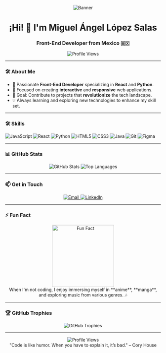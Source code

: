 <p align="center">
  <img src="https://media.licdn.com/dms/image/v2/D4E16AQGYBsbFc8blzA/profile-displaybackgroundimage-shrink_350_1400/profile-displaybackgroundimage-shrink_350_1400/0/1727504543924?e=1743033600&v=beta&t=BmEu7nQcXMdwyAxb_ATs4LaOYa32cqtRmw1qHEti17U" alt="Banner" />
</p>

<h1 align="center">¡Hi! 👋 I'm Miguel Ángel López Salas</h1>
<h3 align="center">Front-End Developer from Mexico 🇲🇽</h3>

<p align="center">
  <img src="https://komarev.com/ghpvc/?username=PrismaIllya9016&style=for-the-badge" alt="Profile Views" />
</p>

---

### 🛠️ About Me
- 🚀 Passionate **Front-End Developer** specializing in **React** and **Python**.
- 🌟 Focused on creating **interactive** and **responsive** web applications.
- 🎯 Goal: Contribute to projects that **revolutionize** the tech landscape.
- 💡 Always learning and exploring new technologies to enhance my skill set.

---

### 🛠️ Skills
![JavaScript](https://img.shields.io/badge/JavaScript-Expert-yellow?style=for-the-badge&logo=javascript)
![React](https://img.shields.io/badge/React-Expert-blue?style=for-the-badge&logo=react)
![Python](https://img.shields.io/badge/Python-Intermediate-green?style=for-the-badge&logo=python)
![HTML5](https://img.shields.io/badge/HTML5-Expert-orange?style=for-the-badge&logo=html5)
![CSS3](https://img.shields.io/badge/CSS3-Expert-blue?style=for-the-badge&logo=css3)
![Java](https://img.shields.io/badge/Java-Intermediate-red?style=for-the-badge&logo=java)
![Git](https://img.shields.io/badge/Git-Expert-orange?style=for-the-badge&logo=git)
![Figma](https://img.shields.io/badge/Figma-Expert-purple?style=for-the-badge&logo=figma)

---

### 📊 GitHub Stats
<p align="center">
  <img src="https://github-readme-stats.vercel.app/api?username=PrismaIllya9016&show_icons=true&theme=radical" alt="GitHub Stats" />
  <img src="https://github-readme-stats.vercel.app/api/top-langs/?username=PrismaIllya9016&layout=compact&theme=radical" alt="Top Languages" /><br>
</p>

---

### 📫 Get in Touch
<p align="center">
  <a href="mailto:malopez091@gmail.com">
    <img src="https://img.shields.io/badge/Email-malopez091@gmail.com-red?style=for-the-badge&logo=gmail" alt="Email" />
  </a>
  <a href="https://www.linkedin.com/in/miguel-l%C3%B3pez-66480b212/">
    <img src="https://img.shields.io/badge/LinkedIn-Miguel%20Ángel%20López%20Salas-blue?style=for-the-badge&logo=linkedin" alt="LinkedIn" />
  </a>
</p>

---

### ⚡ Fun Fact
<p align="center">
  <img src="https://media.giphy.com/media/3o7aD2d7hy9ktXNDP2/giphy.gif" width="200px" alt="Fun Fact"/>
  <br>
  When I'm not coding, I enjoy immersing myself in **anime**, **manga**, and exploring music from various genres. 🎶
</p>

---

### 🏆 GitHub Trophies
<p align="center">
  <img src="https://github-profile-trophy.vercel.app/?username=PrismaIllya9016&theme=radical&no-frame=true&row=1&column=7" alt="GitHub Trophies" />
</p>

---

<p align="center">
  <img src="https://komarev.com/ghpvc/?username=PrismaIllya9016&style=for-the-badge" alt="Profile Views" />
  <br>
  "Code is like humor. When you have to explain it, it’s bad." – Cory House
</p>
